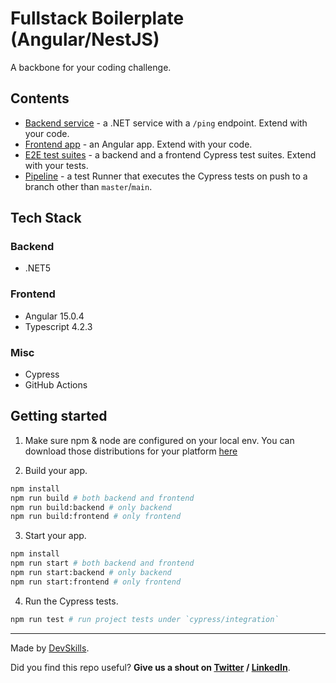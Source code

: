 # Fullstack Boilerplate (Angular/NestJS)

A backbone for your coding challenge.

## Contents

- [Backend service](app-backend) - a .NET service with a `/ping` endpoint. Extend with your code.
- [Frontend app](app-frontend) - an Angular app. Extend with your code.
- [E2E test suites](cypress/integration) - a backend and a frontend Cypress test suites. Extend with your tests.
- [Pipeline](.github/workflows/tests.yml) - a test Runner that executes the Cypress tests on push to a branch other than `master`/`main`.

## Tech Stack

### Backend

- .NET5

### Frontend

- Angular 15.0.4
- Typescript 4.2.3

### Misc

- Cypress
- GitHub Actions

## Getting started

1. Make sure npm & node are configured on your local env. You can download those distributions for your platform [here](https://nodejs.org/en/download/)

2. Build your app.

```bash
npm install
npm run build # both backend and frontend
npm run build:backend # only backend
npm run build:frontend # only frontend
```

3. Start your app.

```bash
npm install
npm run start # both backend and frontend
npm run start:backend # only backend
npm run start:frontend # only frontend
```

4. Run the Cypress tests.

```bash
npm run test # run project tests under `cypress/integration`
```

---

Made by [DevSkills](https://devskills.co).

Did you find this repo useful? **Give us a shout on [Twitter](https://twitter.com/DevSkillsHQ) / [LinkedIn](https://www.linkedin.com/company/devskills)**.
